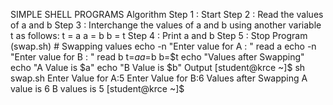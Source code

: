SIMPLE SHELL PROGRAMS
Algorithm
Step 1 : Start
Step 2 : Read the values of a and b
Step 3 : Interchange the values of a and b using another variable t as follows: t = a a = b b = t
Step 4 : Print a and b Step 5 : Stop
Program (swap.sh) # Swapping values
echo -n "Enter value for A : " read a echo -n "Enter value for B : " read b t=$a a=$b b=$t
echo "Values after Swapping" echo "A Value is $a" echo "B Value is $b"
Output
[student@krce ~]$ sh swap.sh Enter Value for A:5 
Enter Value for B:6 Values after Swapping A value is 6 B values is 5 [student@krce ~]$
